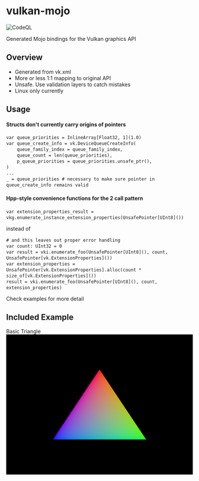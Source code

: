 # vulkan-mojo
![CodeQL](https://github.com/Ryul0rd/vulkan-mojo/workflows/CodeQL/badge.svg)

Generated Mojo bindings for the Vulkan graphics API

## Overview
- Generated from vk.xml
- More or less 1:1 mapping to original API
- Unsafe. Use validation layers to catch mistakes
- Linux only currently

## Usage

#### Structs don't currently carry origins of pointers
```mojo
var queue_priorities = InlineArray[Float32, 1](1.0)
var queue_create_info = vk.DeviceQueueCreateInfo(
    queue_family_index = queue_family_index,
    queue_count = len(queue_priorities),
    p_queue_priorities = queue_priorities.unsafe_ptr(),
)
...
_ = queue_priorities # necessary to make sure pointer in queue_create_info remains valid
```

#### Hpp-style convenience functions for the 2 call pattern
```mojo
var extension_properties_result = vkg.enumerate_instance_extension_properties(UnsafePointer[UInt8]())
```
instead of 
```mojo
# and this leaves out proper error handling
var count: UInt32 = 0
var result = vki.enumerate_foo(UnsafePointer[UInt8](), count, UnsafePointer[vk.ExtensionProperties]())
var extension_properties = UnsafePointer[vk.ExtensionProperties].alloc(count * size_of[vk.ExtensionProperties]())
result = vki.enumerate_foo(UnsafePointer[UInt8](), count, extension_properties)
```

Check examples for more detail

## Included Example
Basic Triangle
![Basic Triangle](./images/triangle.png)